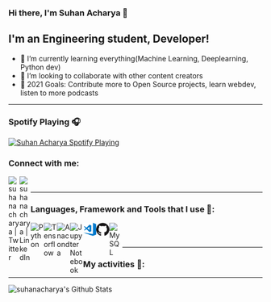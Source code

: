 ### Hi there, I'm Suhan Acharya 👋

## I'm an Engineering student, Developer!

- 🌱 I’m currently learning everything(Machine Learning, Deeplearning, Python dev)
- 👯 I’m looking to collaborate with other content creators
- 🥅 2021 Goals: Contribute more to Open Source projects, learn webdev, listen to more podcasts
---

### Spotify Playing 🎧
[<img src="https://novatorem.suhanacharya.vercel.app
/api/spotify-playing" alt="Suhan Acharya Spotify Playing" width="350" />](https://open.spotify.com/user/31p2tfeujuy3hgxgvrjjvixgkm7m)

### Connect with me:

[<img align="left" alt="suhanacharya | Twitter" width="22px" src="https://cdn.jsdelivr.net/npm/simple-icons@v3/icons/twitter.svg" />][twitter]
[<img align="left" alt="suhanacharya | LinkedIn" width="22px" src="https://cdn.jsdelivr.net/npm/simple-icons@v3/icons/linkedin.svg" />][linkedin]

<br />

---

### Languages, Framework and Tools that I use 🔧:

[<img align="left" alt="Python" width="26px" src="https://user-images.githubusercontent.com/44167922/103168690-50d08a00-485b-11eb-946b-454139a0de1d.png" />][python]
[<img align="left" alt="Tensorflow" width="26px" src="https://user-images.githubusercontent.com/44167922/103168646-05b67700-485b-11eb-822a-29807c632c87.png" />][tensorflow]
[<img align="left" alt="Anaconda" width="26px" src="https://user-images.githubusercontent.com/44167922/103169835-57fc9580-4865-11eb-8d19-86c6f19b1555.png" />][anaconda]
[<img align="left" alt="Jupyter Notebook" width="26px" src="https://user-images.githubusercontent.com/44167922/103169798-11a73680-4865-11eb-8c8a-dd0696340985.png" />][jupyter]
[<img align="left" alt="Visual Studio Code" width="26px" src="https://raw.githubusercontent.com/github/explore/80688e429a7d4ef2fca1e82350fe8e3517d3494d/topics/visual-studio-code/visual-studio-code.png" />][vscode]
[<img align="left" alt="GitHub" width="26px" src="https://raw.githubusercontent.com/github/explore/78df643247d429f6cc873026c0622819ad797942/topics/github/github.png" />][github]
[<img align="left" alt="MySQL" width="26px" src="https://user-images.githubusercontent.com/44167922/103168723-b45ab780-485b-11eb-991a-0ec1c8beb348.png" />][mysql]
<br />
<br />

---

### My activities 🔧:

<!--START_SECTION:activity-->

---

<img align="left" alt="suhanacharya's Github Stats" src="https://github-readme-stats.vercel.app/api?username=suhanacharya&show_icons=true&hide_border=true">


[twitter]: https://twitter.com/suhanacharya
[linkedin]: https://linkedin.com/in/suhanacharya
[python]: https://www.python.org/
[tensorflow]: https://www.tensorflow.org/
[jupyter]: https://jupyter.org/
[anaconda]: https://www.anaconda.com/
[vscode]: https://github.com/Microsoft/vscode
[github]: https://github.com/
[mysql]: https://www.mysql.com/